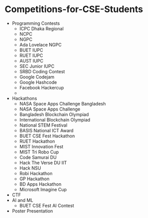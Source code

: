 # Competitions-for-CSE-Students

- Programming Contests
  - ICPC Dhaka Regional
  - NCPC
  - NGPC
  - Ada Lovelace NGPC
  - BUET IUPC
  - RUET IUPC
  - AUST IUPC
  - SEC Junior IUPC
  - SRBD Coding Contest
  - Google Codejam
  - Google Hashcode
  - Facebook Hackercup
  - 
- Hackathons
  - NASA Space Apps Challenge Bangladesh
  - NASA Space Apps Challenge
  - Bangladesh Blockchain Olympiad
  - International Blockchain Olympiad
  - National STEM Festival
  - BASIS National ICT Award
  - BUET CSE Fest Hackathon
  - RUET Hackathon
  - MIST Innovation Fest
  - MIST Tri Robo Cup
  - Code Samurai DU
  - Hack The Verse DU IIT
  - Hack NSU
  - Robi Hackathon
  - GP Hackathon
  - BD Apps Hackathon
  - Microsoft Imagine Cup
- CTF
- AI and ML
  - BUET CSE Fest AI Contest
- Poster Presentation
